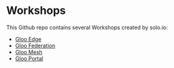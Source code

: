 # Workshops

This Github repo contains several Workshops created by solo.io:

- [Gloo Edge](gloo-edge/gloo-edge/README.md)
- [Gloo Federation](gloo-edge/federation/README.md)
- [Gloo Mesh](gloo-mesh/README.md)
- [Gloo Portal](gloo-portal/README.md)
